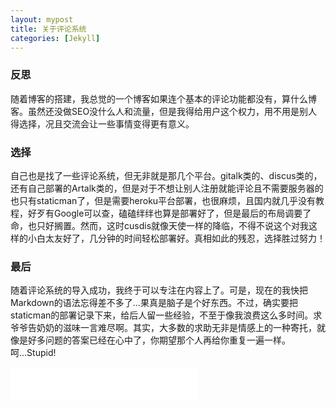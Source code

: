 ```yaml
---
layout: mypost
title: 关于评论系统
categories: [Jekyll]
---
```


### 反思
随着博客的搭建，我总觉的一个博客如果连个基本的评论功能都没有，算什么博客。虽然还没做SEO没什么人和流量，但是我得给用户这个权力，用不用是别人得选择，况且交流会让一些事情变得更有意义。
### 选择
自己也是找了一些评论系统，但无非就是那几个平台。gitalk类的、discus类的，还有自己部署的Artalk类的，但是对于不想让别人注册就能评论且不需要服务器的也只有staticman了，但是需要heroku平台部署，也很麻烦，且国内就几乎没有教程，好歹有Google可以查，磕磕绊绊也算是部署好了，但是最后的布局调要了命，也只好搁置。然而，这时cusdis就像天使一样的降临，不得不说这个对我这样的小白太友好了，几分钟的时间轻松部署好。真相如此的残忍，选择胜过努力！
### 最后
随着评论系统的导入成功，我终于可以专注在内容上了。可是，现在的我快把Markdown的语法忘得差不多了...果真是脑子是个好东西。不过，确实要把staticman的部署记录下来，给后人留一些经验，不至于像我浪费这么多时间。求爷爷告奶奶的滋味一言难尽啊。其实，大多数的求助无非是情感上的一种寄托，就像是好多问题的答案已经在心中了，你期望那个人再给你重复一遍一样。 \
呵...Stupid!

<iframe frameborder="no" border="0" marginwidth="0" marginheight="0" width=298 height=52 src="//music.163.com/outchain/player?type=2&id=451319227&auto=1&height=32"></iframe>